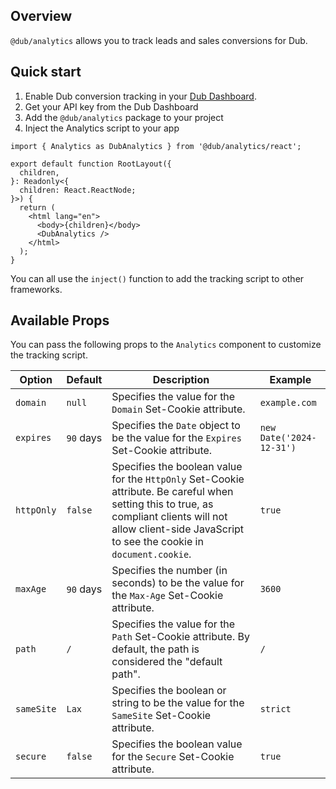 ## Overview

`@dub/analytics` allows you to track leads and sales conversions for Dub.

## Quick start

  1. Enable Dub conversion tracking in your [Dub Dashboard](https://dub.co).
  2. Get your API key from the Dub Dashboard
  3. Add the `@dub/analytics` package to your project
  4. Inject the Analytics script to your app

  ```tsx
  import { Analytics as DubAnalytics } from '@dub/analytics/react';

  export default function RootLayout({
    children,
  }: Readonly<{
    children: React.ReactNode;
  }>) {
    return (
      <html lang="en">
        <body>{children}</body>
        <DubAnalytics />
      </html>
    );
  }
  ```
  
  You can all use the `inject()` function to add the tracking script to other frameworks.

## Available Props

You can pass the following props to the `Analytics` component to customize the tracking script.


| Option   | Default | Description | Example |
|----------|---------|-------------|---------|
| `domain` | `null` | Specifies the value for the `Domain` Set-Cookie attribute. | `example.com` |
| `expires` | `90` days | Specifies the `Date` object to be the value for the `Expires` Set-Cookie attribute. | `new Date('2024-12-31')` |
| `httpOnly` | `false` | Specifies the boolean value for the `HttpOnly` Set-Cookie attribute. Be careful when setting this to true, as compliant clients will not allow client-side JavaScript to see the cookie in `document.cookie`. | `true` |
| `maxAge` | `90` days | Specifies the number (in seconds) to be the value for the `Max-Age` Set-Cookie attribute. | `3600` |
| `path` | `/` | Specifies the value for the `Path` Set-Cookie attribute. By default, the path is considered the "default path". | `/` |
| `sameSite` | `Lax` | Specifies the boolean or string to be the value for the `SameSite` Set-Cookie attribute. | `strict` |
| `secure` | `false` | Specifies the boolean value for the `Secure` Set-Cookie attribute. | `true` |

